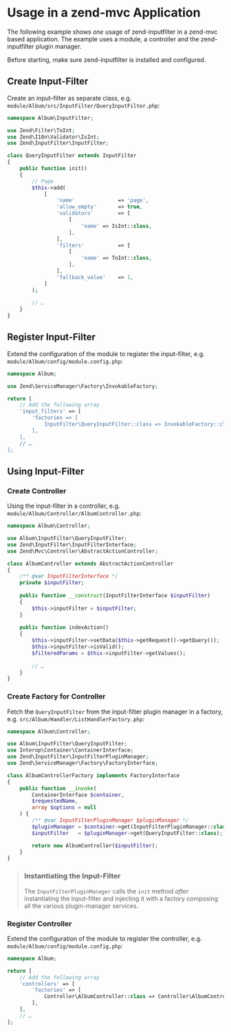 # Usage in a zend-mvc Application

The following example shows _one_ usage of zend-inputfilter in a zend-mvc
based application. The example uses a module, a controller and the
zend-inputfilter plugin manager.

Before starting, make sure zend-inputfilter is installed and configured.

## Create Input-Filter

Create an input-filter as separate class, e.g.
`module/Album/src/InputFilter/QueryInputFilter.php`:

```php
namespace Album\InputFilter;

use Zend\Filter\ToInt;
use Zend\I18n\Validator\IsInt;
use Zend\InputFilter\InputFilter;

class QueryInputFilter extends InputFilter
{
    public function init()
    {
        // Page
        $this->add(
            [
                'name'              => 'page',
                'allow_empty'       => true,
                'validators'        => [
                    [
                        'name' => IsInt::class,                        
                    ],                    
                ],
                'filters'           => [
                    [
                        'name' => ToInt::class,
                    ],
                ],
                'fallback_value'    => 1,
            ]
        );
    
        // …
    }
}
```

## Register Input-Filter

Extend the configuration of the module to register the input-filter,
e.g. `module/Album/config/module.config.php`:

```php
namespace Album;

use Zend\ServiceManager\Factory\InvokableFactory;

return [
    // Add the following array
    'input_filters' => [
        'factories => [
            InputFilter\QueryInputFilter::class => InvokableFactory::class,
        ],
    ],
    // …
];
```

## Using Input-Filter

### Create Controller

Using the input-filter in a controller, e.g.
`module/Album/Controller/AlbumController.php`:

```php
namespace Album\Controller;

use Album\InputFilter\QueryInputFilter;
use Zend\InputFilter\InputFilterInterface;
use Zend\Mvc\Controller\AbstractActionController;

class AlbumController extends AbstractActionController
{
    /** @var InputFilterInterface */
    private $inputFilter;
    
    public function __construct(InputFilterInterface $inputFilter)
    {
        $this->inputFilter = $inputFilter;        
    }
    
    public function indexAction()
    {
        $this->inputFilter->setData($this->getRequest()->getQuery());
        $this->inputFilter->isValid();
        $filteredParams = $this->inputFilter->getValues();
        
        // …
    }
}
```

### Create Factory for Controller

Fetch the `QueryInputFilter` from the input-filter plugin manager in a factory,
e.g. `src/Album/Handler/ListHandlerFactory.php`:

```php
namespace Album\Controller;

use Album\InputFilter\QueryInputFilter;
use Interop\Container\ContainerInterface;
use Zend\InputFilter\InputFilterPluginManager;
use Zend\ServiceManager\Factory\FactoryInterface;

class AlbumControllerFactory implements FactoryInterface
{
    public function __invoke(
        ContainerInterface $container,
        $requestedName,
        array $options = null
    ) {
        /** @var InputFilterPluginManager $pluginManager */
        $pluginManager = $container->get(InputFilterPluginManager::class);
        $inputFilter   = $pluginManager->get(QueryInputFilter::class);

        return new AlbumController($inputFilter);
    }
}
```

> ### Instantiating the Input-Filter
>
> The `InputFilterPluginManager` calls the `init` method _after_ instantiating
the input-filter and injecting it with a factory composing all the various 
plugin-manager services.

### Register Controller

Extend the configuration of the module to register the controller,
e.g. `module/Album/config/module.config.php`:

```php
namespace Album;

return [
    // Add the following array
    'controllers' => [
        'factories' => [
            Controller\AlbumController::class => Controller\AlbumControllerFactory::class,
        ],
    ],
    // …
];
```
